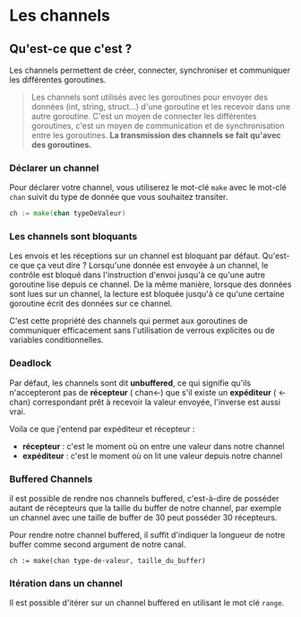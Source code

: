 # Les channels
## Qu'est-ce que c'est ?

Les channels permettent de créer, connecter, synchroniser et communiquer les différentes goroutines.
> Les channels sont utilisés avec les goroutines pour envoyer des données (int, string, struct…) d'une goroutine et les recevoir dans une autre goroutine. C'est un moyen de connecter les différentes goroutines, c'est un moyen de communication et de synchronisation entre les goroutines. **La transmission des channels se fait qu'avec des goroutines.**

### Déclarer un channel

Pour déclarer votre channel, vous utiliserez le mot-clé ``make`` avec le mot-clé ``chan`` suivit du type de donnée que vous souhaitez transiter.

```go
ch := make(chan typeDeValeur)
```

### Les channels sont bloquants

Les envois et les réceptions sur un channel est bloquant par défaut. Qu'est-ce que ça veut dire ? Lorsqu'une donnée est envoyée à un channel, le contrôle est bloqué dans l'instruction d'envoi jusqu'à ce qu'une autre goroutine lise depuis ce channel. De la même manière, lorsque des données sont lues sur un channel, la lecture est bloquée jusqu'à ce qu'une certaine goroutine écrit des données sur ce channel.

C'est cette propriété des channels qui permet aux goroutines de communiquer efficacement sans l'utilisation de verrous explicites ou de variables conditionnelles.

### Deadlock

Par défaut, les channels sont dit **unbuffered**, ce qui signifie qu'ils n'accepteront 
pas de **récepteur** ( chan<-) que s'il existe un **expéditeur** ( <- chan) correspondant prêt à recevoir la valeur envoyée, l'inverse est aussi vrai.

Voila ce que j'entend par expéditeur et récepteur :

* **récepteur** : c'est le moment où on entre une valeur dans notre channel
* **expéditeur** : c'est le moment où on lit une valeur depuis notre channel

### Buffered Channels

il est possible de rendre nos channels buffered, c'est-à-dire de posséder autant de récepteurs que la taille du buffer de notre channel, par exemple un channel avec une taille de buffer de 30 peut posséder 30 récepteurs.

Pour rendre notre channel buffered, il suffit d'indiquer la longueur de notre buffer comme second argument de notre canal.

```ch := make(chan type-de-valeur, taille_du_buffer)```

### Itération dans un channel

Il est possible d'itérer sur un channel buffered en utilisant le mot clé ``range``. 

